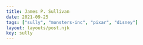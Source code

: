 ```yaml
---
title: James P. Sullivan
date: 2021-09-25
tags: ["sully", "monsters-inc", "pixar", "disney"]
layout: layouts/post.njk
key: sully
---
```


